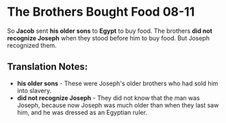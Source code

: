 The Brothers Bought Food 08-11
================================


So **Jacob** sent **his older sons** to **Egypt** to buy food. The
brothers **did not recognize Joseph** when they stood before him to buy
food. But Joseph recognized them.

Translation Notes:
------------------

-   **his older sons** - These were Joseph's older brothers who had sold
    him into slavery.
-   **did not recognize Joseph** - They did not know that the man was
    Joseph, because now Joseph was much older than when they last saw him,
    and he was dressed as an Egyptian ruler.

